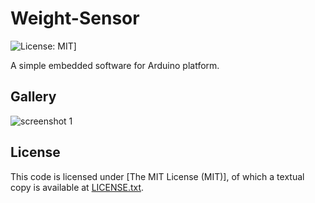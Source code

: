 Weight-Sensor 
==========
![License: MIT](https://img.shields.io/github/license/mashape/apistatus.svg)]

A simple embedded software for Arduino platform.


Gallery
-------
![screenshot 1](https://raw.githubusercontent.com/oscar-neiva/Weight-Sensor/images/picture.png)


License
-------

This code is licensed under [The MIT License (MIT)], of which a textual copy is available at [LICENSE.txt](LICENSE.txt).




